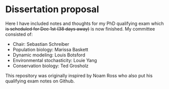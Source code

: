 # Dissertation proposal

Here I have included notes and thoughts for my PhD qualifying exam which ~~is scheduled for Dec 1st (38 days away)~~ is now finished. My committee consisted of:

  - Chair: Sebastian Schreiber
  - Population biology: Marissa Baskett
  - Dynamic modeling: Louis Botsford
  - Environmental stochasticity: Louie Yang
  - Conservation biology: Ted Grosholz

This repository was originally inspired by Noam Ross who also put his qualifying exam notes on Github.
